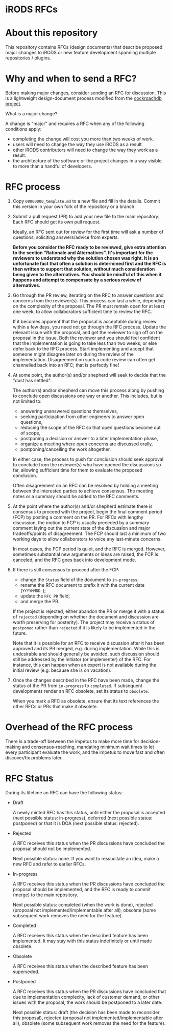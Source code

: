 # iRODS RFCs

# About this repository

This repository contains RFCs (design documents) that describe
proposed major changes to iRODS or new feature development spanning
multiple repositories / plugins.

# Why and when to send a RFC?

Before making major changes, consider sending an RFC for discussion.
This is a lightweight design-document process modified from the
[cockroachdb project](https://github.com/cockroachdb/cockroach/tree/master/docs/RFCS).

What is a major change?

A change is "major" and requires a RFC when any of the following
conditions apply:

- completing the change will cost you more than two weeks of work.
- users will need to change the way they use iRODS as a result.
- other iRODS contributors will need to change the way
  they work as a result.
- the architecture of the software or the project changes in a way visible
  to more than a handful of developers.

# RFC process

1. Copy `00000000_template.md` to a new file and fill in the details. Commit
   this version in your own fork of the repository or a branch.

2. Submit a pull request (PR) to add your new file to the main repository.
   Each RFC should get its own pull request.

   Ideally, an RFC sent out for review for the first time will ask a
   number of questions, soliciting answers/advice from experts.

   **Before you consider the RFC ready to be reviewed, give extra
   attention to the section "Rationale and Alternatives". It's
   important for the reviewers to understand why the solution chosen
   was right. It is an unfortunate fact that often a solution is
   determined first and the RFC is then written to support that
   solution, without much consideration being given to the
   alternatives. You should be mindful of this when it happens and
   attempt to compensate by a serious review of alternatives.**

3. Go through the PR review, iterating on the RFC to answer questions
   and concerns from the reviewer(s). This process can last a while,
   depending on the complexity of the proposal. The PR must
   remain open for at least one week, to allow collaborators sufficient
   time to review the RFC.

   If it becomes apparent that the proposal is acceptable during
   review within a few days, you need not go through the RFC process.
   Update the relevant issue with the proposal, and get the reviewer
   to sign off on the proposal in the issue. Both the reviewer
   and you should feel confident that the implementation is going to take
   less than two weeks, or else defer back to the RFC process. Start
   implementing and accept that someone might disagree later on during the
   review of the implementation. Disagreement on such a code review can
   often get channelled back into an RFC; that is perfectly fine!

4. At some point, the author(s) and/or shepherd will seek to
   decide that the "dust has settled".

   The author(s) and/or shepherd can move this process along
   by pushing to conclude open discussions one way or another. This
   includes, but is not limited to:

   - answering unanswered questions themselves,
   - seeking participation from other engineers to answer open questions,
   - reducing the scope of the RFC so that open questions become out of scope,
   - postponing a decision or answer to a later implementation phase,
   - organize a meeting where open concerns are discussed orally,
   - postponing/cancelling the work altogether.

   In either case, the process to push for conclusion should seek
   approval to conclude from the reviewer(s) who have opened the
   discussions so far, allowing sufficient time for them to evaluate
   the proposed conclusion.

   Often disagreement on an RFC can be resolved by holding a meeting
   between the interested parties to achieve consensus. The meeting notes
   or a summary should be added to the RFC comments.

5. At the point where the author(s) and/or shepherd
   estimate there is consensus to proceed with the project, begin the
   final comment period (FCP) by posting a comment on the PR.
   For RFCs with lengthy discussion, the motion to FCP is usually preceded
   by a summary comment laying out the current state of the
   discussion and major tradeoffs/points of disagreement. The FCP
   should last a minimum of two working days to allow collaborators
   to voice any last-minute concerns.

   In most cases, the FCP period is quiet, and the RFC is merged.
   However, sometimes substantial new arguments or ideas are raised,
   the FCP is canceled, and the RFC goes back into development mode.

6. If there is still consensus to proceed after the FCP:

   - change the `Status` field of the document to `in-progress`;
   - rename the RFC document to prefix it with the current date (`YYYYMMDD_`);
   - update the `RFC PR` field;
   - and merge the PR.

   If the project is rejected, either abandon the PR or merge it
   with a status of `rejected` (depending on whether the document and
   discussion are worth preserving for posterity). The project may
   receive a status of `postponed` rather than `rejected` if
   it is likely to be implemented in the future.

   Note that it is possible for an RFC to receive discussion after it
   has been approved and its PR merged, e.g. during implementation.
   While this is undesirable and should generally be avoided, such
   discussion should still be addressed by the initiator (or
   implementer) of the RFC. For instance, this can happen when an
   expert is not available during the initial review (e.g. because she
   is on vacation).

7. Once the changes described in the RFC have been made, change the
   status of the PR from `in-progress` to `completed`. If subsequent
   developments render an RFC obsolete, set its status to `obsolete`.

   When you mark a RFC as obsolete, ensure that its text references the
   other RFCs or PRs that make it obsolete.

# Overhead of the RFC process

There is a trade-off between the impetus to make
more time for decision-making and consensus-reaching, mandating
minimum wait times to let every participant evaluate the work, and
the impetus to move fast and often discover/fix problems later.

# RFC Status

During its lifetime an RFC can have the following status:

- Draft

  A newly minted RFC has this status, until either the proposal is
  accepted (next possible status: in-progress), deferred (next possible
  status: postponed) or that it is DOA (next possible status: rejected).

- Rejected

  A RFC receives this status when the PR discussions have concluded
  the proposal should not be implemented.

  Next possible status: none. If you want to ressucitate an idea, make
  a new RFC and refer to earlier RFCs.

- In-progress

  A RFC receives this status when the PR discussions have concluded
  the proposal should be implemented, and the RFC is ready to commit
  (merge) to the main repository.

  Next possible status: completed (when the work is done), rejected
  (proposal not implemented/implementable after all), obsolete (some
  subsequent work removes the need for the feature).

- Completed

  A RFC receives this status when the described feature has been
  implemented. It may stay with this status indefinitely or until made
  obsolete.

- Obsolete

  A RFC receives this status when the described feature has been
  superseded.

- Postponed

  A RFC receives this status when the PR discussions have concluded that
  due to implementation complexity, lack of customer demand, or other
  issues with the proposal, the work should be postponed to a later date.

  Next possible status: draft (the decision has been made to reconsider
  this proposal), rejected (proposal not implemented/implementable after all),
  obsolete (some subsequent work removes the need for the feature).
